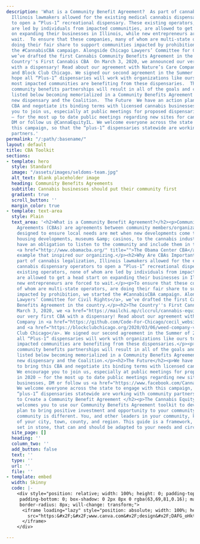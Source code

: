 ```yaml
---
description: 'What is a Community Benefit Agreement?  As part of cannabis legalization,
  Illinois lawmakers allowed for the existing medical cannabis dispensary operators
  to open a “Plus-1” recreational dispensary. These existing operators, none of whom
  are led by individuals from impacted communities, are allowed to get a head start
  on expanding their businesses in Illinois, while new entrepreneurs are forced to
  wait.  To ensure that these companies, many of whom are multi-state operators, are
  doing their fair share to support communities impacted by prohibition, we started
  the #CannabisCBA campaign. Alongside Chicago Lawyers’ Committee for Civil Rights,
  we’ve drafted the first Cannabis Community Benefits Agreement in the country.  The
  Country''s First Cannabis CBA  On March 3, 2020, we announced our very first CBA
  with a dispensary! Read about our agreement with Nature’s Care Company in Crain’s
  and Block Club Chicago. We signed our second agreement in the Summer of 2020, and
  hope all “Plus-1” dispensaries will work with organizations like ours to ensure
  most impacted communities are benefiting from these dispensaries.  The most impactful
  community benefits partnerships will result in all of the goals and commitments
  listed below becoming memorialized in a Community Benefits Agreement between the
  new dispensary and the Coalition.  The Future  We have an action plan to bring this
  CBA and negotiate its binding terms with licensed cannabis businesses. We encourage
  you to join us, especially at public meetings for proposed dispensaries in 2020
  — for the most up to date public meetings regarding new sites for cannabis businesses,
  DM or follow us @CannaEquityIL. We welcome everyone across the state to engage with
  this campaign, so that the “plus-1” dispensaries statewide are working with community
  partners.'
permalink: "/:path/:basename/"
layout: default
title: CBA Toolkit
sections:
- template: hero
  style: Standard
  image: "/assets/images/seldoms-team.jpg"
  alt_text: Blank placeholder image
  heading: Community Benefits Agreements
  subtitle: Cannabis businesses should put their community first
  gradient: true
  scroll_button: ''
  margin_color: true
- template: text-area
  style: Plain
  text_area: '<h2>What is a Community Benefit Agreement?</h2><p>Community Benefits
    Agreements (CBAs) are agreements between community members/organizations and businesses,
    designed to ensure local needs are met when new developments come to town. From
    housing developments, museums &amp; casinos, to the cannabis industry, businesses
    have an obligation to listen to the community and include them in their plans.
    <a href="http://www.obamacba.org/" title="">The Obama Center CBA</a> is a great
    example that inspired our organizing.</p><h2>Why Are CBAs Important to Us?</h2><p>As
    part of cannabis legalization, Illinois lawmakers allowed for the existing medical
    cannabis dispensary operators to open a “Plus-1” recreational dispensary. These
    existing operators, none of whom are led by individuals from impacted communities,
    are allowed to get a head start on expanding their businesses in Illinois, while
    new entrepreneurs are forced to wait.</p><p>To ensure that these companies, many
    of whom are multi-state operators, are doing their fair share to support communities
    impacted by prohibition, we started the #CannabisCBA campaign. Alongside <a href="https://www.clccrul.org/">Chicago
    Lawyers’ Committee for Civil Rights</a>, we’ve drafted the first Cannabis Community
    Benefits Agreement in the country.</p><h2>The Country''s First Cannabis CBA</h2><p>On
    March 3, 2020, we <a href="https://mailchi.mp/clccrul/cannabis-equity-coalition-natures-care-cba">announced</a>
    our very first CBA with a dispensary! Read about our agreement with Nature’s Care
    Company in <a href="https://github.com/Code-For-Chicago/cecil_website/raw/master/src/images/Crains_cba.pdf">Crain’s</a>
    and <a href="https://blockclubchicago.org/2020/03/06/weed-company-vows-to-hire-those-hurt-by-war-on-drugs-and-more-in-milestone-agreement-with-cannabis-equity-coalition/">Block
    Club Chicago</a>. We signed our second agreement in the Summer of 2020, and hope
    all “Plus-1” dispensaries will work with organizations like ours to ensure most
    impacted communities are benefiting from these dispensaries.</p><p>The most impactful
    community benefits partnerships will result in all of the goals and commitments
    listed below becoming memorialized in a Community Benefits Agreement between the
    new dispensary and the Coalition.</p><h2>The Future</h2><p>We have an action plan
    to bring this CBA and negotiate its binding terms with licensed cannabis businesses.
    We encourage you to join us, especially at public meetings for proposed dispensaries
    in 2020 — for the most up to date public meetings regarding new sites for cannabis
    businesses, DM or follow us <a href="https://www.facebook.com/CannaEquityIL">@CannaEquityIL</a>.
    We welcome everyone across the state to engage with this campaign, so that the
    “plus-1” dispensaries statewide are working with community partners.</p><h2>How
    to Create a Community Benefit Agreement </h2><p>The Cannabis Equity Illinois Coalition
    welcomes you to use our Community Benefits Agreement toolkit to develop your own
    plan to bring positive investment and opportunity to your community.<br><br>Every
    community is different. You, and other leaders in your community, know the needs
    of your city, town, county, and region. This guide is a framework, not a path
    set in stone, that can and should be adapted to your needs and circumstances.</p>'
  site_page: []
  heading: ''
  column_two: ''
  add_button: false
  text: ''
  type: ''
  url: ''
  file: ''
- template: embed
  width: Skinny
  code: |-
    <div style="position: relative; width: 100%; height: 0; padding-top: 129.4118%;
     padding-bottom: 0; box-shadow: 0 2px 8px 0 rgba(63,69,81,0.16); margin-top: 1.6em; margin-bottom: 0.9em; overflow: hidden;
     border-radius: 8px; will-change: transform;">
      <iframe loading="lazy" style="position: absolute; width: 100%; height: 100%; top: 0; left: 0; border: none; padding: 0;margin: 0;"
        src="https:&#x2F;&#x2F;www.canva.com&#x2F;design&#x2F;DAFG_oHktko&#x2F;view?embed" allowfullscreen="allowfullscreen" allow="fullscreen">
      </iframe>
    </div>

---
```

